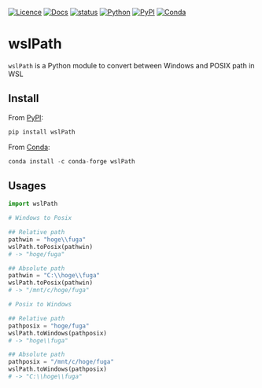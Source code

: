 [![Licence](https://img.shields.io/badge/License-MIT-9cf.svg?style=flat-square)](https://choosealicense.com/licenses/mit/)
[![Docs](https://img.shields.io/badge/Docs-passing-informational.svg?style=flat-square&color=brightgreen)](https://akikuno.github.io/wslPath/wslPath/main.html)
[![status](https://img.shields.io/github/workflow/status/akikuno/wslPath/CI?json&label=CI&color=brightgreen&style=flat-square)](https://github.com/akikuno/wslPath/actions)
[![Python](https://img.shields.io/pypi/pyversions/wslPath.svg?label=Python&color=blue&style=flat-square)](https://pypi.org/project/wslPath/)
[![PyPI](https://img.shields.io/pypi/v/wslPath.svg?label=PyPI&color=orange&style=flat-square)](https://pypi.org/project/wslPath/)
[![Conda](https://img.shields.io/conda/v/conda-forge/wslPath?label=Conda&color=orange&style=flat-square)](https://anaconda.org/conda-forge/wslpath)
# wslPath

`wslPath` is a Python module to convert between Windows and POSIX path in WSL

## Install

From [PyPI](https://pypi.org/project/wslPath/):

```python
pip install wslPath
```

From [Conda](https://anaconda.org/conda-forge/wslpath):

```python
conda install -c conda-forge wslPath
```

## Usages

```python
import wslPath

# Windows to Posix

## Relative path
pathwin = "hoge\\fuga"
wslPath.toPosix(pathwin)
# -> "hoge/fuga"

## Absolute path
pathwin = "C:\\hoge\\fuga"
wslPath.toPosix(pathwin)
# -> "/mnt/c/hoge/fuga"

# Posix to Windows

## Relative path
pathposix = "hoge/fuga"
wslPath.toWindows(pathposix)
# -> "hoge\\fuga"

## Absolute path
pathposix = "/mnt/c/hoge/fuga"
wslPath.toWindows(pathposix)
# -> "C:\\hoge\\fuga"

```